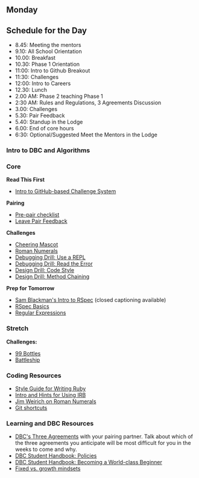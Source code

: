 ## Monday

## Schedule for the Day

- 8.45: Meeting the mentors
- 9.10: All School Orientation
- 10.00: Breakfast
- 10.30: Phase 1 Orientation
- 11:00: Intro to Github Breakout
- 11:30: Challenges
- 12:00: Intro to Careers 
- 12.30: Lunch
- 2.00 AM: Phase 2 teaching Phase 1
- 2:30 AM: Rules and Regulations, 3 Agreements Discussion
- 3.00: Challenges
- 5.30: Pair Feedback
- 5.40: Standup in the Lodge
- 6.00: End of core hours
- 6:30: Optional/Suggested Meet the Mentors in the Lodge

### Intro to DBC and Algorithms

### Core

**Read This First**

- [Intro to GitHub-based Challenge System](../resources/how_to_work_a_challenge.md)

**Pairing**
- [Pre-pair checklist](../resources/pair-checkin-tips.md)
- [Leave Pair Feedback](../feedback.md)

**Challenges**
- [Cheering Mascot](../../../../cheering-mascot-challenge)
- [Roman Numerals](../../../../roman-numerals-challenge)
- [Debugging Drill: Use a REPL](../../../../debugging-drill-use-a-repl-challenge)
- [Debugging Drill: Read the Error](../../../../debugging-drill-read-the-error-challenge)
- [Design Drill: Code Style](../../../../design-drill-code-style-challenge)
- [Design Drill: Method Chaining](../../../../design-drill-method-chaining-challenge)

**Prep for Tomorrow**

- [Sam Blackman's Intro to RSpec](https://talks.devbootcamp.com/intro-to-rspec) (closed captioning available)
- [RSpec Basics](../readings/rspec/README.md)
- [Regular Expressions](../readings/regular-expressions/README.md)

### Stretch

**Challenges:**

- [99 Bottles](../../../../99-bottles-challenge)
- [Battleship](../../../../battleship-challenge)

### Coding Resources

- [Style Guide for Writing Ruby](https://github.com/airbnb/ruby)
- [Intro and Hints for Using IRB](http://www.rubyinside.com/irb-lets-bone-up-on-the-interactive-ruby-shell-1771.html)
- [Jim Weirich on Roman Numerals](https://www.youtube.com/watch?v=983zk0eqYLY)
- [Git shortcuts](https://github.com/ArslanBilal/Git-Cheat-Sheet)

### Learning and DBC Resources

- [DBC's Three Agreements](../resources/three-agreements.md) with your pairing partner. Talk about which of the three agreements you anticipate will be most difficult for you in the weeks to come and why.
- [DBC Student Handbook:  Policies](../../../../student-handbook)
- [DBC Student Handbook:  Becoming a World-class Beginner](../../../../student-handbook/blob/master/words-of-wisdom.md)
- [Fixed vs. growth mindsets](http://qedfoundation.org/wp-content/uploads/2012/12/dweck_mindset.png)
